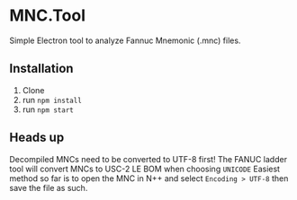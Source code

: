 # MNC.Tool

Simple Electron tool to analyze Fannuc Mnemonic (.mnc) files.


## Installation
1. Clone
2. run `npm install`
3. run `npm start`

## Heads up
Decompiled MNCs need to be converted to UTF-8 first!
The FANUC ladder tool will convert MNCs to USC-2 LE BOM when choosing `UNICODE`
Easiest method so far is to open the MNC in N++ and select `Encoding > UTF-8` then
save the file as such.
